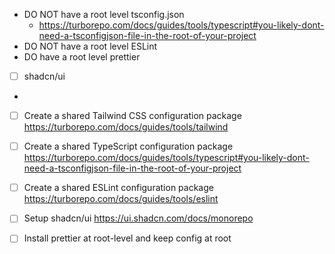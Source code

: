 - DO NOT have a root level tsconfig.json
  - https://turborepo.com/docs/guides/tools/typescript#you-likely-dont-need-a-tsconfigjson-file-in-the-root-of-your-project
- DO NOT have a root level ESLint
- DO have a root level prettier
- [ ] shadcn/ui
-

- [ ] Create a shared Tailwind CSS configuration package
      https://turborepo.com/docs/guides/tools/tailwind

- [ ] Create a shared TypeScript configuration package
      https://turborepo.com/docs/guides/tools/typescript#you-likely-dont-need-a-tsconfigjson-file-in-the-root-of-your-project

- [ ] Create a shared ESLint configuration package
      https://turborepo.com/docs/guides/tools/eslint

- [ ] Setup shadcn/ui
      https://ui.shadcn.com/docs/monorepo

- [ ] Install prettier at root-level and keep config at root
